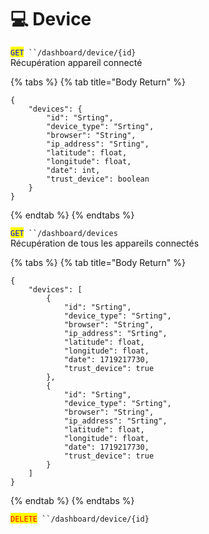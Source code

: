 # 💻 Device

<mark style="color:blue;">`GET`</mark>` ``/dashboard/device/{id}`\
Récupération appareil connecté

{% tabs %}
{% tab title="Body Return" %}
```
{
	"devices": {
		"id": "Srting",
		"device_type": "Srting",
		"browser": "String",
		"ip_address": "Srting",
		"latitude": float,
		"longitude": float,
		"date": int,
		"trust_device": boolean
	}
}
```
{% endtab %}
{% endtabs %}



<mark style="color:blue;">`GET`</mark>` ``/dashboard/devices`\
Récupération de tous les appareils connectés

{% tabs %}
{% tab title="Body Return" %}
```
{
	"devices": [
		{
			"id": "Srting",
			"device_type": "Srting",
			"browser": "String",
			"ip_address": "Srting",
			"latitude": float,
			"longitude": float,
			"date": 1719217730,
			"trust_device": true
		},
		{
			"id": "Srting",
			"device_type": "Srting",
			"browser": "String",
			"ip_address": "Srting",
			"latitude": float,
			"longitude": float,
			"date": 1719217730,
			"trust_device": true
		}
	]
}
```
{% endtab %}
{% endtabs %}



<mark style="color:red;">`DELETE`</mark>` ``/dashboard/device/{id}`
